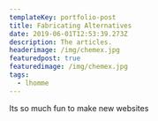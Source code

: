 ```yaml
---
templateKey: portfolio-post
title: Fabricating Alternatives
date: 2019-06-01T12:53:39.273Z
description: The articles.
headerimage: /img/chemex.jpg
featuredpost: true
featuredimage: /img/chemex.jpg
tags:
  - lhomme
---
```

Its so much fun to make new websites
